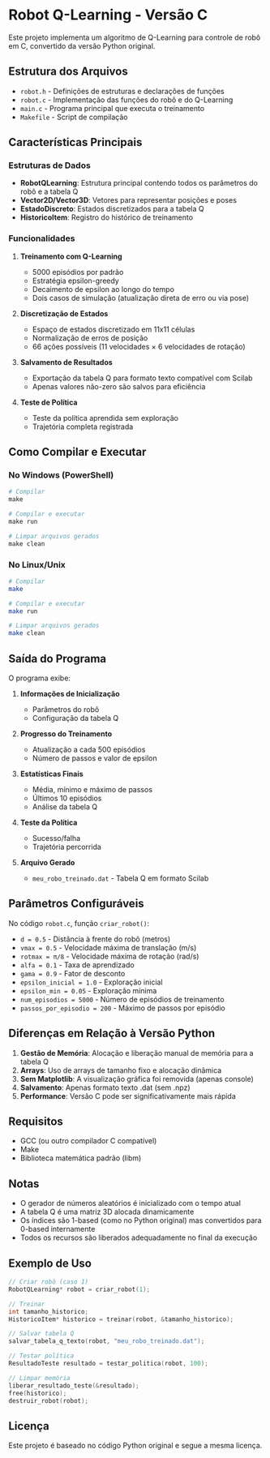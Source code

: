 # Robot Q-Learning - Versão C

Este projeto implementa um algoritmo de Q-Learning para controle de robô em C, convertido da versão Python original.

## Estrutura dos Arquivos

- `robot.h` - Definições de estruturas e declarações de funções
- `robot.c` - Implementação das funções do robô e do Q-Learning
- `main.c` - Programa principal que executa o treinamento
- `Makefile` - Script de compilação

## Características Principais

### Estruturas de Dados

- **RobotQLearning**: Estrutura principal contendo todos os parâmetros do robô e a tabela Q
- **Vector2D/Vector3D**: Vetores para representar posições e poses
- **EstadoDiscreto**: Estados discretizados para a tabela Q
- **HistoricoItem**: Registro do histórico de treinamento

### Funcionalidades

1. **Treinamento com Q-Learning**

   - 5000 episódios por padrão
   - Estratégia epsilon-greedy
   - Decaimento de epsilon ao longo do tempo
   - Dois casos de simulação (atualização direta de erro ou via pose)

2. **Discretização de Estados**

   - Espaço de estados discretizado em 11x11 células
   - Normalização de erros de posição
   - 66 ações possíveis (11 velocidades × 6 velocidades de rotação)

3. **Salvamento de Resultados**

   - Exportação da tabela Q para formato texto compatível com Scilab
   - Apenas valores não-zero são salvos para eficiência

4. **Teste de Política**
   - Teste da política aprendida sem exploração
   - Trajetória completa registrada

## Como Compilar e Executar

### No Windows (PowerShell)

```powershell
# Compilar
make

# Compilar e executar
make run

# Limpar arquivos gerados
make clean
```

### No Linux/Unix

```bash
# Compilar
make

# Compilar e executar
make run

# Limpar arquivos gerados
make clean
```

## Saída do Programa

O programa exibe:

1. **Informações de Inicialização**

   - Parâmetros do robô
   - Configuração da tabela Q

2. **Progresso do Treinamento**

   - Atualização a cada 500 episódios
   - Número de passos e valor de epsilon

3. **Estatísticas Finais**

   - Média, mínimo e máximo de passos
   - Últimos 10 episódios
   - Análise da tabela Q

4. **Teste da Política**

   - Sucesso/falha
   - Trajetória percorrida

5. **Arquivo Gerado**
   - `meu_robo_treinado.dat` - Tabela Q em formato Scilab

## Parâmetros Configuráveis

No código `robot.c`, função `criar_robot()`:

- `d = 0.5` - Distância à frente do robô (metros)
- `vmax = 0.5` - Velocidade máxima de translação (m/s)
- `rotmax = π/8` - Velocidade máxima de rotação (rad/s)
- `alfa = 0.1` - Taxa de aprendizado
- `gama = 0.9` - Fator de desconto
- `epsilon_inicial = 1.0` - Exploração inicial
- `epsilon_min = 0.05` - Exploração mínima
- `num_episodios = 5000` - Número de episódios de treinamento
- `passos_por_episodio = 200` - Máximo de passos por episódio

## Diferenças em Relação à Versão Python

1. **Gestão de Memória**: Alocação e liberação manual de memória para a tabela Q
2. **Arrays**: Uso de arrays de tamanho fixo e alocação dinâmica
3. **Sem Matplotlib**: A visualização gráfica foi removida (apenas console)
4. **Salvamento**: Apenas formato texto .dat (sem .npz)
5. **Performance**: Versão C pode ser significativamente mais rápida

## Requisitos

- GCC (ou outro compilador C compatível)
- Make
- Biblioteca matemática padrão (libm)

## Notas

- O gerador de números aleatórios é inicializado com o tempo atual
- A tabela Q é uma matriz 3D alocada dinamicamente
- Os índices são 1-based (como no Python original) mas convertidos para 0-based internamente
- Todos os recursos são liberados adequadamente no final da execução

## Exemplo de Uso

```c
// Criar robô (caso 1)
RobotQLearning* robot = criar_robot(1);

// Treinar
int tamanho_historico;
HistoricoItem* historico = treinar(robot, &tamanho_historico);

// Salvar tabela Q
salvar_tabela_q_texto(robot, "meu_robo_treinado.dat");

// Testar política
ResultadoTeste resultado = testar_politica(robot, 100);

// Limpar memória
liberar_resultado_teste(&resultado);
free(historico);
destruir_robot(robot);
```

## Licença

Este projeto é baseado no código Python original e segue a mesma licença.
